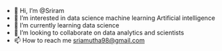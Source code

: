 - 👋 Hi, I’m @Sriram
- 👀 I’m interested in data science machine learning Artificial intelligence 
- 🌱 I’m currently learning data science 
- 💞️ I’m looking to collaborate on data analytics and scientists 
- 📫 How to reach me sriamutha98@gmail.com 

<!---
Sriramsru/Sriramsru is a ✨ special ✨ repository because its `README.md` (this file) appears on your GitHub profile.
You can click the Preview link to take a look at your changes.
--->
